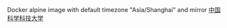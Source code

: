 Docker alpine image with default timezone "Asia/Shanghai" and mirror [中国科学科技大学](http://mirrors.ustc.edu.cn)
